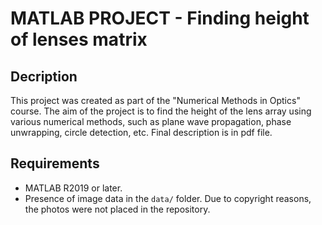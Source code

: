 # MATLAB PROJECT - Finding height of lenses matrix 

## Decription
This project was created as part of the "Numerical Methods in Optics" course. The aim of the project is to find the height of the lens array using various numerical methods, 
such as plane wave propagation, phase unwrapping, circle detection, etc. Final description is in pdf file. 

## Requirements
- MATLAB R2019 or later.
- Presence of image data in the `data/` folder. Due to copyright reasons, the photos were not placed in the repository.
